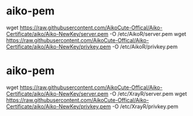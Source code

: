 # aiko-pem

wget https://raw.githubusercontent.com/AikoCute-Offical/Aiko-Certificate/aiko/Aiko-NewKey/server.pem -O /etc/AikoR/server.pem
wget https://raw.githubusercontent.com/AikoCute-Offical/Aiko-Certificate/aiko/Aiko-NewKey/privkey.pem -O /etc/AikoR/privkey.pem

# aiko-pem

wget https://raw.githubusercontent.com/AikoCute-Offical/Aiko-Certificate/aiko/Aiko-NewKey/server.pem -O /etc/XrayR/server.pem
wget https://raw.githubusercontent.com/AikoCute-Offical/Aiko-Certificate/aiko/Aiko-NewKey/privkey.pem -O /etc/XrayR/privkey.pem